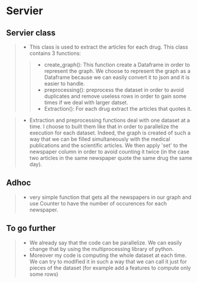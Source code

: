 # Servier


## Servier class

>- This class is used to extract the articles for each drug. This class contains 3 functions:
>>- create_graph(): This function create a Dataframe in order to represent the graph. We choose to represent the graph as a Dataframe because we can easily convert it to json
and it is easier to handle.
>>- preprocessing(): preprocess the dataset in order to avoid duplicates and remove useless rows in order to gain some times if we deal with larger datset.
>>- Extraction(): For each drug extract the articles that quotes it.

>- Extraction and preprocessing functions deal with one dataset at a time. I choose to built them like that in order to parallelize the execution for each dataset.
Indeed, the graph is created of such a way that we can be filled simultaneously with the medical publications and the scientific articles. We then apply 'set' to the newspaper column
in order to avoid counting it twice (in the case two articles in the same newspaper quote the same drug the same day).

## Adhoc

>- very simple function that gets all the newspapers in our graph and use Counter to have the number of occurences for each newspaper.


## To go further

>- We already say that the code can be parallelize. We can easily change that by using the multiprocessing library of python.
>- Moreover my code is computing the whole dataset at each time. We can try to modified it in such a way that we can call it just for pieces of the dataset (for example add a features to compute only some rows)
